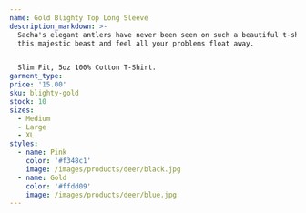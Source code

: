 ```yaml
---
name: Gold Blighty Top Long Sleeve
description_markdown: >-
  Sacha's elegant antlers have never been seen on such a beautiful t-shirt. Wear
  this majestic beast and feel all your problems float away.


  Slim Fit, 5oz 100% Cotton T-Shirt.
garment_type:
price: '15.00'
sku: blighty-gold
stock: 10
sizes:
  - Medium
  - Large
  - XL
styles:
  - name: Pink
    color: '#f348c1'
    image: /images/products/deer/black.jpg
  - name: Gold
    color: '#ffdd09'
    image: /images/products/deer/blue.jpg
---
```

